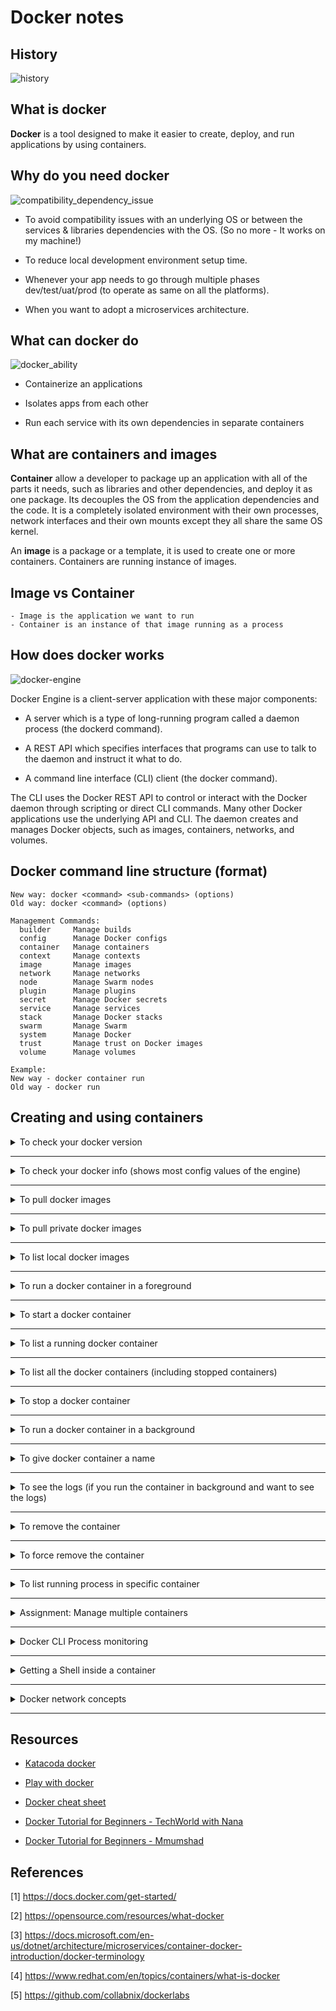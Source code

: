 # Docker notes

## History

![history](/img/history.png)

## What is docker

**Docker** is a tool designed to make it easier to create, deploy, and run applications by using containers.

## Why do you need docker

![compatibility_dependency_issue](/img/compatibility_dependency_issue.jpg)

* To avoid compatibility issues with an underlying OS or between the services & libraries dependencies with the OS. (So no more - It works on my machine!)

* To reduce local development environment setup time.

* Whenever your app needs to go through multiple phases dev/test/uat/prod (to operate as same on all the platforms).

* When you want to adopt a microservices architecture.

## What can docker do

![docker_ability](/img/docker_ability.jpg)

* Containerize an applications

* Isolates apps from each other

* Run each service with its own dependencies in separate containers

## What are containers and images

**Container** allow a developer to package up an application with all of the parts it needs, such as libraries and other dependencies, and deploy it as one package. Its decouples the OS from the application dependencies and the code. It is a completely isolated environment with their own processes, network interfaces and their own mounts except they all share the same OS kernel.

An **image** is a package or a template, it is used to create one or more containers. Containers are running instance of images.

## Image vs Container

```text
- Image is the application we want to run
- Container is an instance of that image running as a process
```

## How does docker works

![docker-engine](/img/docker-engine-components-flow.png)

Docker Engine is a client-server application with these major components:

* A server which is a type of long-running program called a daemon process (the dockerd command).

* A REST API which specifies interfaces that programs can use to talk to the daemon and instruct it what to do.

* A command line interface (CLI) client (the docker command).

The CLI uses the Docker REST API to control or interact with the Docker daemon through scripting or direct CLI commands. Many other Docker applications use the underlying API and CLI. The daemon creates and manages Docker objects, such as images, containers, networks, and volumes.

## Docker command line structure (format)

```text
New way: docker <command> <sub-commands> (options)
Old way: docker <command> (options)

Management Commands:
  builder     Manage builds
  config      Manage Docker configs
  container   Manage containers
  context     Manage contexts
  image       Manage images
  network     Manage networks
  node        Manage Swarm nodes
  plugin      Manage plugins
  secret      Manage Docker secrets
  service     Manage services
  stack       Manage Docker stacks
  swarm       Manage Swarm
  system      Manage Docker
  trust       Manage trust on Docker images
  volume      Manage volumes

Example:
New way - docker container run
Old way - docker run
```

## Creating and using containers

<details>

  <summary>To check your docker version</summary>

  <p>

```docker
docker version
```

  </p>

</details>

---

<details>

  <summary> To check your docker info (shows most config values of the engine) </summary>

  <p>

```docker
docker info
```
  </p>

</details>

---

<details>

  <summary>To pull docker images</summary>

  <p>

Syntax:

```docker
docker pull name:tag
```

Example:

```docker
docker pull nginx:latest
docker pull nginx:1.19.6
```

  </p>

</details>

---

<details>

  <summary>To pull private docker images</summary>

  <p>

Syntax:

```docker
docker login
docker pull name:tag
```

Example:

```docker
docker login
docker pull madhank93/wdio
```

To access private images you need to authenticate at first.

  </p>

</details>

---

<details>

  <summary>To list local docker images</summary>

  <p>

Syntax:

```docker
docker images
```

Result:
```
REPOSITORY              TAG       IMAGE ID       CREATED        SIZE
nginx                   latest    f6d0b4767a6c   2 weeks ago    133MB
```

  </p>

</details>

----

<details>

  <summary> To run a docker container in a foreground </summary>

  <p>

```docker
docker container run --publish 4000:80 nginx
```
  

On execution

* Looks for that image locally in image cache, does not find anything
* Then looks for the image in remote repository (default - docker hub)
* Downloads the latest version by default
* Creates a container based on that image
* Opened port 4000 port on the host IP
* Routes that traffic to container IP, port 80
* Go to localhost:4000 in the browser to see the nginx up and running

`--publish` or `-p` to map a host port to a running container port

Note: publish port format HOST:CONTAINER

  </p>

</details>

---

<details>

  <summary> To start a docker container </summary>

  <p>

```docker
docker container start nginx
```

  </p>

#### run vs start

`run` always starts a *new* container

`start` starts an existing stopped one

</details>

---

<details>

  <summary> To list a running docker container </summary>

  <p>

```docker
docker container ls
```

```docker
docker container ps
```

Output of the above command has the container ID and container name

```text
CONTAINER ID        IMAGE               COMMAND                  CREATED             STATUS                   PORTS                NAMES
85861b9fdf01        nginx               "/docker-entrypoint.…"   12 seconds ago      Up 10 seconds       0.0.0.0:80->80/tcp        server
```

`ps` and `ls` both does the same thing, where as `ls` command introduced later (newer version)

  </p>

</details>

---

<details>

  <summary> To list all the docker containers (including stopped containers) </summary>

  <p>

```docker
docker container ls -a
```

`-a` lists out all of the containers

  </p>

</details>

---

<details>
  
  <summary> To stop a docker container </summary>

  <p>

```docker
docker container stop container_name_or_id
```
  </p>

</details>

---

<details>
  
  <summary> To run a docker container in a background </summary>

  <p>

```docker
docker container run --publish 4000:80 --detach nginx
```

```docker
docker container run --publish 4000:80 -d nginx
```

`--detach` or `-d` runs the container in background mode

  </p>

</details>

---

<details>
  
  <summary> To give docker container a name </summary>

  <p>

```docker
docker container run --publish 4000:80 -- detach --name webserver nginx
```

`--name` gives the container a name

  </p>

</details>

---

<details>
  
  <summary> To see the logs (if you run the container in background and want to see the logs) </summary>

  <p>

```docker
docker container logs container_name_or_id
```

  </p>

</details>

---

<details>

  <summary> To remove the container </summary>

  <p>

```docker
docker container rm container_name_or_id
```

  </p>

</details>

---

<details>

  <summary>To force remove the container</summary>

  <p>

* To force remove the container(even if it is running)

```docker
docker container rm -f container_name_or_id
```

`-f` force removes the container

*Note* : You cannot remove the running container. Either you can stop the container and remove it or force remove the container

  </p>

</details>

---

<details>

  <summary> To list running process in specific container </summary>

  <p>

```docker
docker top container_name_or_id
```

  </p>

</details>

---

<details>

  <summary> Assignment: Manage multiple containers </summary>

  <p>

```docker
docker container run -d -p 3306:3306 --name db -e MYSQL_RANDOM_ROOT_PASSWORD=yes mysql

docker container logs db // to get the generated random password from the log

docker container run -d --name server -p 8080:80 httpd

docker container run -d --name proxy -p 80:80 nginx
```

*Note* : Just because the containers(httpd, and nginx) are both listening on port 80 inside (the right number), there is no conflict because on the host they are published on 80, and 8080 separately (the left number).

  </p>

</details>

---

<details>

  <summary> Docker CLI Process monitoring </summary>

  <p>

```docker
docker container top container_name_or_id // process list in one container
docker container inspect container_name_or_id // details of one container config; meta data about the container (startup config, volumes, networking ...)
docker container stats container_name_or_id // performance stats for all container (shows live performance)
```

  </p>

</details>

---

<details>

  <summary> Getting a Shell inside a container </summary>

  <p>

1. Getting a shell inside a new container (starts new container interactively)

  ```docker
  docker container run -it --name proxy nginx bash
  ```

  `i` interactive (keeping session open to receive input)

  `t` pseudo-tty (simulates a real terminal)

  `bash` run with `-it` to give a running terminal inside the container

2. Getting a shell inside a existing container (run additional command in existing container)

  ```docker
  docker container exec -it container_name_or_id bash
  ```

  </p>

</details>

---

<details>

   <summary> Docker network concepts </summary>

   <p>

```docker
docker container port container_name_or_id
```

`port` exposes the which ports are forwarding traffic to that container from the host

```docker
docker container inspect --format "{{ .NetworkSettings.IPAddress }}" container_name_or_id
```

`--format` formats the output

  </p>

</details>

----

## Resources

* [Katacoda docker](https://www.katacoda.com/courses/container-runtimes)

* [Play with docker](https://labs.play-with-docker.com/)

* [Docker cheat sheet](http://dockerlabs.collabnix.com/docker/cheatsheet/)

* [Docker Tutorial for Beginners - TechWorld with Nana](https://www.youtube.com/watch?v=3c-iBn73dDE&ab_channel=TechWorldwithNana&t=3031s)

* [Docker Tutorial for Beginners - 	Mmumshad](https://www.youtube.com/watch?v=fqMOX6JJhGo&ab_channel=freeCodeCamp.org&t=1260s)

## References

[1] <https://docs.docker.com/get-started/>

[2] <https://opensource.com/resources/what-docker>

[3] <https://docs.microsoft.com/en-us/dotnet/architecture/microservices/container-docker-introduction/docker-terminology>

[4] <https://www.redhat.com/en/topics/containers/what-is-docker>

[5] <https://github.com/collabnix/dockerlabs>
